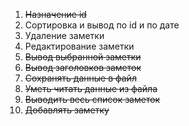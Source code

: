 1. ~~Назначение id~~
2. Сортировка и вывод по id  и по дате
3. Удаление заметки
4. Редактирование заметки
5. ~~Вывод выбранной заметки~~
6. ~~Вывод заголовков заметок~~
7. ~~Сохранять данные в файл~~
8. ~~Уметь читать данные из файла~~
9. ~~Выводить весь список заметок~~
10. ~~Добавлять заметку~~